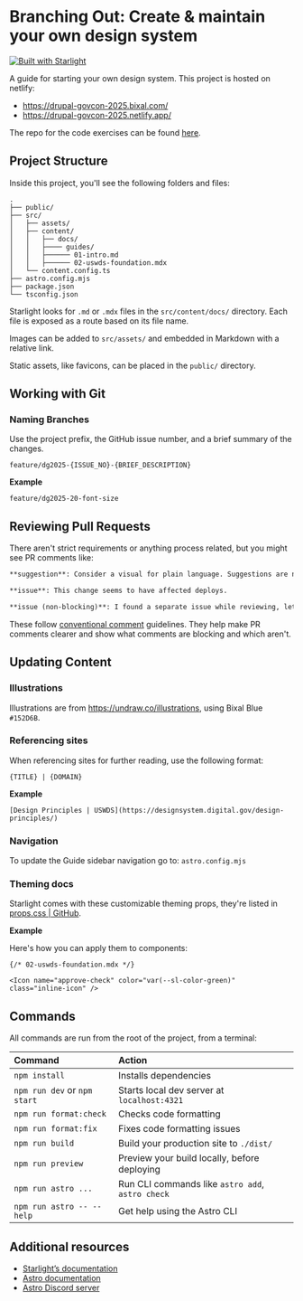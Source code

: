# Branching Out: Create & maintain your own design system

[![Built with Starlight](https://astro.badg.es/v2/built-with-starlight/tiny.svg)](https://starlight.astro.build)

A guide for starting your own design system. This project is hosted on netlify: 

- https://drupal-govcon-2025.bixal.com/
- https://drupal-govcon-2025.netlify.app/

The repo for the code exercises can be found [here](https://github.com/Bixal/drupal-govcon-2025-demo).

## Project Structure

Inside this project, you'll see the following folders and files:

```
.
├── public/
├── src/
│   ├── assets/
│   ├── content/
│   │   ├── docs/
│   │   ├──── guides/
│   │   ├────── 01-intro.md
│   │   ├────── 02-uswds-foundation.mdx
│   └── content.config.ts
├── astro.config.mjs
├── package.json
└── tsconfig.json
```

Starlight looks for `.md` or `.mdx` files in the `src/content/docs/` directory.
Each file is exposed as a route based on its file name.

Images can be added to `src/assets/` and embedded in Markdown with a relative link.

Static assets, like favicons, can be placed in the `public/` directory.

## Working with Git

### Naming Branches

Use the project prefix, the GitHub issue number, and a brief summary of the changes.

```
feature/dg2025-{ISSUE_NO}-{BRIEF_DESCRIPTION}
```

**Example**

```
feature/dg2025-20-font-size
```

## Reviewing Pull Requests

There aren't strict requirements or anything process related, but you might see PR comments like:

```md
**suggestion**: Consider a visual for plain language. Suggestions are non-blocking.

**issue**: This change seems to have affected deploys.

**issue (non-blocking)**: I found a separate issue while reviewing, let's fix on follow-up.
```

These follow [conventional comment](https://conventionalcomments.org/) guidelines. They help make PR comments clearer and show what comments are blocking and which aren't.

## Updating Content

### Illustrations

Illustrations are from <https://undraw.co/illustrations>, using Bixal Blue `#152D6B`.

### Referencing sites

When referencing sites for further reading, use the following format:

```
{TITLE} | {DOMAIN}
```

**Example**

```
[Design Principles | USWDS](https://designsystem.digital.gov/design-principles/)
```

### Navigation

To update the Guide sidebar navigation go to:
`astro.config.mjs`

### Theming docs

Starlight comes with these customizable theming props, they're listed in [props.css | GitHub](https://github.com/withastro/starlight/blob/main/packages/starlight/style/props.css).

**Example**

Here's how you can apply them to components:

```mdx
{/* 02-uswds-foundation.mdx */}

<Icon name="approve-check" color="var(--sl-color-green)" class="inline-icon" />
```

## Commands

All commands are run from the root of the project, from a terminal:

| Command                      | Action                                           |
| :--------------------------- | :----------------------------------------------- |
| `npm install`                | Installs dependencies                            |
| `npm run dev` or `npm start` | Starts local dev server at `localhost:4321`      |
| `npm run format:check`       | Checks code formatting                           |
| `npm run format:fix`         | Fixes code formatting issues                     |
| `npm run build`              | Build your production site to `./dist/`          |
| `npm run preview`            | Preview your build locally, before deploying     |
| `npm run astro ...`          | Run CLI commands like `astro add`, `astro check` |
| `npm run astro -- --help`    | Get help using the Astro CLI                     |

## Additional resources

- [Starlight’s documentation](https://starlight.astro.build/)
- [Astro documentation](https://docs.astro.build)
- [Astro Discord server](https://astro.build/chat)
